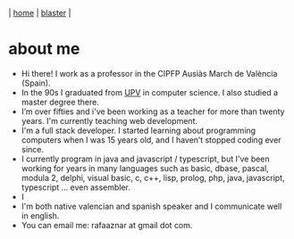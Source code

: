 
| [home](home.md) | [blaster](blaster.md) |

# about me

* Hi there! I work as a professor in the CIPFP Ausiàs March de València (Spain).
* In the 90s I graduated from [UPV](https://www.upv.es/en) in computer science. I also studied a master degree there.
* I’m over fifties and i've been working as a teacher for more than twenty years. I'm currently teaching web development.
* I'm a full stack developer. I started learning about programming computers when I was 15 years old, and I haven’t stopped coding ever since.
* I currently program in java and javascript / typescript, but I've been working for years in many languages such as basic, dbase, pascal, modula 2, delphi, visual basic, c, c++, lisp, prolog, php, java, javascript, typescript ... even assembler.
* I 
* I'm both native valencian and spanish speaker and I communicate well in english.
* You can email me: rafaaznar at gmail dot com.
